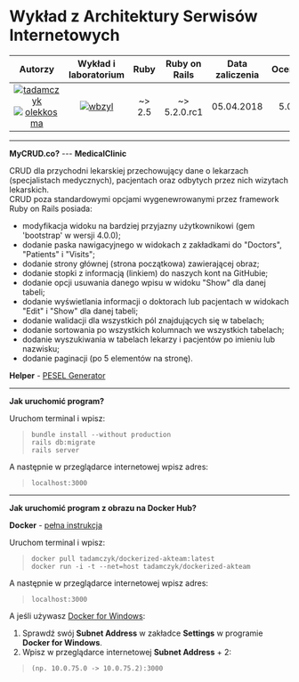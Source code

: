 # Wykład z Architektury Serwisów Internetowych

| Autorzy | Wykład i laboratorium | Ruby | Ruby on Rails | Data zaliczenia | Ocena
:--:|:--:|:--:|:--:|:--:|:--:
| [![tadamczyk](https://avatars1.githubusercontent.com/u/16397764?s=40&v=4)](https://github.com/tadamczyk) [![olekkosma](https://avatars0.githubusercontent.com/u/16398511?s=40&v=4)](https://github.com/olekkosma) | [![wbzyl](https://avatars0.githubusercontent.com/u/8049?s=40&v=4)](https://github.com/egzamin/asi) | ~> 2.5 | ~> 5.2.0.rc1 | 05.04.2018 | 5.0 |

****

**MyCRUD.co?** --- **MedicalClinic**

CRUD dla przychodni lekarskiej przechowujący dane o lekarzach (specjalistach medycznych), pacjentach oraz odbytych przez nich wizytach lekarskich.  
CRUD poza standardowymi opcjami wygenewrowanymi przez framework  Ruby on Rails posiada:

* modyfikacja widoku na bardziej przyjazny użytkownikowi (gem 'bootstrap' w wersji 4.0.0);  
* dodanie paska nawigacyjnego w widokach z zakładkami do "Doctors", "Patients" i "Visits";  
* dodanie strony głównej (strona początkowa) zawierającej obraz;  
* dodanie stopki z informacją (linkiem) do naszych kont na GitHubie;  
* dodanie opcji usuwania danego wpisu w widoku "Show" dla danej tabeli;  
* dodanie wyświetlania informacji o doktorach lub pacjentach w widokach "Edit" i "Show" dla danej tabeli;  
* dodanie walidacji dla wszystkich pól znajdujących się w tabelach;  
* dodanie sortowania po wszystkich kolumnach we wszystkich tabelach;  
* dodanie wyszukiwania w tabelach lekarzy i pacjentów po imieniu lub nazwisku;  
* dodanie paginacji (po 5 elementów na stronę).

**Helper** - [PESEL Generator](https://pesel.cstudios.pl/O-generatorze/Generator-On-Line)

****

**Jak uruchomić program?**

Uruchom terminal i wpisz:  
> ``bundle install --without production``  
> ``rails db:migrate``  
> ``rails server``

A następnie w przeglądarce internetowej wpisz adres:  
> ``localhost:3000``

****

**Jak uruchomić program z obrazu na Docker Hub?**

**Docker** - [pełna instrukcja](HowToMakeDockerImage.md)

Uruchom terminal i wpisz:  
> ``docker pull tadamczyk/dockerized-akteam:latest``  
> ``docker run -i -t --net=host tadamczyk/dockerized-akteam``

A następnie w przeglądarce internetowej wpisz adres:

> ``localhost:3000``

A jeśli używasz [Docker for Windows](https://store.docker.com/editions/community/docker-ce-desktop-windows):

1. Sprawdź swój __Subnet Address__ w zakładce __Settings__ w programie __Docker for Windows__.  
2. Wpisz w przeglądarce internetowej __Subnet Address__ + 2:
> ``(np. 10.0.75.0 -> 10.0.75.2):3000``